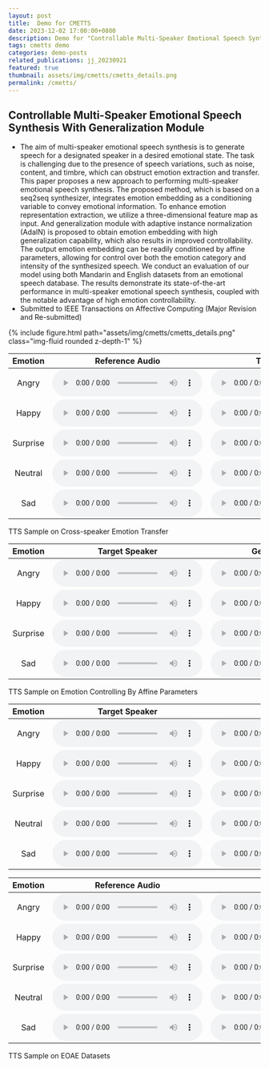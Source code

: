 ```yaml
---
layout: post
title:  Demo for CMETTS
date: 2023-12-02 17:00:00+0800
description: Demo for "Controllable Multi-Speaker Emotional Speech Synthesis With Generalization Module"
tags: cmetts demo
categories: demo-posts
related_publications: jj_20230921
featured: true
thumbnail: assets/img/cmetts/cmetts_details.png
permalink: /cmetts/
---
```


## Controllable Multi-Speaker Emotional Speech Synthesis With Generalization Module

- The aim of multi-speaker emotional speech synthesis is to generate speech for a designated speaker in a desired emotional state. The task is challenging due to the presence of speech variations, such as noise, content, and timbre, which can obstruct emotion extraction and transfer. This paper proposes a new approach to performing multi-speaker emotional speech synthesis. The proposed method, which is based on a seq2seq synthesizer, integrates emotion embedding as a conditioning variable to convey emotional information. To enhance emotion representation extraction, we utilize a three-dimensional feature map as input. And generalization module with adaptive instance normalization (AdaIN) is proposed to obtain emotion embedding with high generalization capability, which also results in improved controllability. The output emotion embedding can be readily conditioned by affine parameters, allowing for control over both the emotion category and intensity of the synthesized speech. We conduct an evaluation of our model using both Mandarin and English datasets from an emotional speech database. The results demonstrate its state-of-the-art performance in multi-speaker emotional speech synthesis, coupled with the notable advantage of high emotion controllability.
- Submitted to IEEE Transactions on Affective Computing (Major Revision and Re-submitted)

<div class="row mt-3">
    <div class="col-sm mt-3 mt-md-0">
        {% include figure.html path="assets/img/cmetts/cmetts_details.png" class="img-fluid rounded z-depth-1" %}
    </div>
</div>


| Emotion |    Reference Audio   |    Target Speaker    |       Generated      |
| :-----: | :------------------: | :------------------: | :------------------: |
|Angry|<audio src="/assets/cmetts/samples/referenceAudio/angry_s5.wav" type="audio/wav" controls preload></audio>|<audio src="/assets/cmetts/samples/timberExample/S1/angry_s1.wav" type="audio/wav" controls preload></audio>|<audio src="/assets/cmetts/samples/styleTransfer/angry_s1.wav" type="audio/wav" controls preload></audio>|
|Happy|<audio src="/assets/cmetts/samples/referenceAudio/happy_s7.wav" type="audio/wav" controls preload></audio>|<audio src="/assets/cmetts/samples/timberExample/S3/happy_s3.wav" type="audio/wav" controls preload></audio>|<audio src="/assets/cmetts/samples/styleTransfer/happy_s3.wav" type="audio/wav" controls preload></audio>|
|Surprise|<audio src="/assets/cmetts/samples/referenceAudio/surprise_s9.wav" type="audio/wav" controls preload></audio>|<audio src="/assets/cmetts/samples/timberExample/S2/surprise_s2.wav" type="audio/wav" controls preload></audio>|<audio src="/assets/cmetts/samples/styleTransfer/surprise_s2.wav" type="audio/wav" controls preload></audio>|
|Neutral|<audio src="/assets/cmetts/samples/referenceAudio/neutral_s5.wav" type="audio/wav" controls preload></audio>|<audio src="/assets/cmetts/samples/timberExample/S4/neutral_s4.wav" type="audio/wav" controls preload></audio>|<audio src="/assets/cmetts/samples/styleTransfer/neutral_s4.wav" type="audio/wav" controls preload></audio>|
|Sad|<audio src="/assets/cmetts/samples/referenceAudio/sad_s1.wav" type="audio/wav" controls preload></audio>|<audio src="/assets/cmetts/samples/timberExample/S02/sad_s2_001107.wav" controls preload></audio>|<audio src="/assets/cmetts/samples/styleTransfer/sad_s02.wav" type="audio/wav" controls preload></audio>|

<div class="caption">
    TTS Sample on Cross-speaker Emotion Transfer
</div>


| Emotion |     Target Speaker   |     Generated-Weak   |    Generated-Medium  |   Generated-Strong   |
| :-----: | :------------------: | :------------------: | :------------------: | :------------------: |
|Angry|<audio src="/assets/cmetts/samples/timberExample/S1/angry_s1.wav" type="audio/wav" controls preload></audio>|<audio src="/assets/cmetts/samples/extraSamples/Angry/angry_s1_weak.wav" type="audio/wav" controls preload></audio>|<audio src="/assets/cmetts/samples/extraSamples/Angry/angry_s1_medium.wav" type="audio/wav" controls preload></audio>|<audio src="/assets/cmetts/samples/extraSamples/Angry/angry_s1_strong.wav" type="audio/wav" controls preload></audio>|
|Happy|<audio src="/assets/cmetts/samples/timberExample/S2/happy_s2.wav" type="audio/wav" controls preload></audio>|<audio src="/assets/cmetts/samples/extraSamples/Happy/happy_s2_weak.wav" type="audio/wav" controls preload></audio>|<audio src="/assets/cmetts/samples/extraSamples/Happy/happy_s2_medium.wav" type="audio/wav" controls preload></audio>|<audio src="/assets/cmetts/samples/extraSamples/Happy/happy_s2_strong.wav" type="audio/wav" controls preload></audio>|
|Surprise|<audio src="/assets/cmetts/samples/timberExample/S3/surprise_s3.wav" type="audio/wav" controls preload></audio>|<audio src="/assets/cmetts/samples/extraSamples/Suprise/surprise_s3_weak.wav" type="audio/wav" controls preload></audio>|<audio src="/assets/cmetts/samples/extraSamples/Suprise/surprise_s3_medium.wav" type="audio/wav" controls preload></audio>|<audio src="/assets/cmetts/samples/extraSamples/Suprise/surprise_s3_strong.wav" type="audio/wav" controls preload></audio>|
|Sad|<audio src="/assets/cmetts/samples/timberExample/S4/sad_s4.wav" type="audio/wav" controls preload></audio>|<audio src="/assets/cmetts/samples/extraSamples/Sad/sad_s4_weak.wav" controls preload></audio>|<audio src="/assets/cmetts/samples/extraSamples/Sad/sad_s4_medium.wav" type="audio/wav" controls preload></audio>|<audio src="/assets/cmetts/samples/extraSamples/Sad/sad_s4_strong.wav" type="audio/wav" controls preload></audio>|

<div class="caption">
    TTS Sample on Emotion Controlling By Affine Parameters
</div>

| Emotion |    Target Speaker    |    Generated    |
| :-----: | :------------------: | :-------------: |
|Angry|<audio src="/assets/cmetts/samples/engSamples/timber/timber_s7.wav" type="audio/wav" controls preload></audio>|<audio src="/assets/cmetts/samples/engSamples/angry_s7.wav" type="audio/wav" controls preload></audio>|
|Happy|<audio src="/assets/cmetts/samples/engSamples/timber/timber_s9.wav" type="audio/wav" controls preload></audio>|<audio src="/assets/cmetts/samples/engSamples/happy_s9.wav" type="audio/wav" controls preload></audio>|
|Surprise|<audio src="/assets/cmetts/samples/engSamples/timber/timber_s6.wav" type="audio/wav" controls preload></audio>|<audio src="/assets/cmetts/samples/engSamples/surprise_s6.wav" type="audio/wav" controls preload></audio>|
|Neutral|<audio src="/assets/cmetts/samples/engSamples/timber/timber_s4.wav" type="audio/wav" controls preload></audio>|<audio src="/assets/cmetts/samples/engSamples/neutral_s4.wav" type="audio/wav" controls preload></audio>|
|Sad|<audio src="/assets/cmetts/samples/engSamples/timber/timber_s1.wav" type="audio/wav" controls preload></audio>|<audio src="/assets/cmetts/samples/engSamples/sad_s1.wav" controls preload></audio>|


| Emotion |    Reference Audio   |     Generated    |
| :-----: | :------------------: |  :-------------: |
|Angry|<audio src="/assets/cmetts/samples/eoae/03-020314.wav" type="audio/wav" controls preload></audio>|<audio src="/assets/cmetts/samples/eoae/gen/3-020179.wav_generated_e2e.wav" type="audio/wav" controls preload></audio>|
|Happy|<audio src="/assets/cmetts/samples/eoae/02-010003.wav" type="audio/wav" controls preload></audio>|<audio src="/assets/cmetts/samples/eoae/gen/2-010003.wav_generated_e2e.wav" type="audio/wav" controls preload></audio>|
|Surprise|<audio src="/assets/cmetts/samples/eoae/02-060233.wav" type="audio/wav" controls preload></audio>|<audio src="/assets/cmetts/samples/eoae/gen/2-060054.wav_generated_e2e.wav" type="audio/wav" controls preload></audio>|
|Neutral|<audio src="/assets/cmetts/samples/eoae/03-070984.wav" type="audio/wav" controls preload></audio>|<audio src="/assets/cmetts/samples/eoae/gen/3-070973.wav_generated_e2e.wav" type="audio/wav" controls preload></audio>|
|Sad|<audio src="/assets/cmetts/samples/eoae/03-030396.wav" type="audio/wav" controls preload></audio>|<audio src="/assets/cmetts/samples/eoae/gen/3-030177.wav_generated_e2e.wav" controls preload></audio>|

<div class="caption">
    TTS Sample on EOAE Datasets
</div>